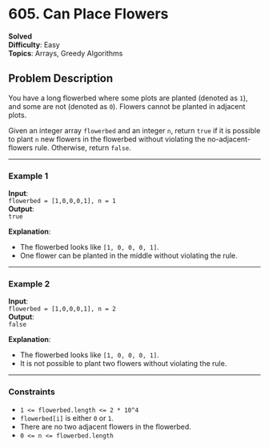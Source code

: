 # 605. Can Place Flowers

**Solved**  
**Difficulty**: Easy  
**Topics**: Arrays, Greedy Algorithms  

## Problem Description
You have a long flowerbed where some plots are planted (denoted as `1`), and some are not (denoted as `0`). Flowers cannot be planted in adjacent plots.

Given an integer array `flowerbed` and an integer `n`, return `true` if it is possible to plant `n` new flowers in the flowerbed without violating the no-adjacent-flowers rule. Otherwise, return `false`.

---

### Example 1
**Input**:  
`flowerbed = [1,0,0,0,1], n = 1`  
**Output**:  
`true`

**Explanation**:  
- The flowerbed looks like `[1, 0, 0, 0, 1]`.
- One flower can be planted in the middle without violating the rule.

---

### Example 2
**Input**:  
`flowerbed = [1,0,0,0,1], n = 2`  
**Output**:  
`false`

**Explanation**:  
- The flowerbed looks like `[1, 0, 0, 0, 1]`.
- It is not possible to plant two flowers without violating the rule.

---

### Constraints
- `1 <= flowerbed.length <= 2 * 10^4`
- `flowerbed[i]` is either `0` or `1`.
- There are no two adjacent flowers in the flowerbed.
- `0 <= n <= flowerbed.length`


  
